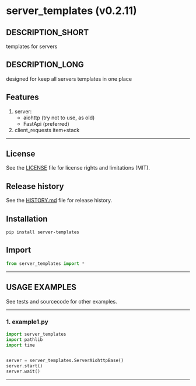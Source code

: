# server_templates (v0.2.11)

## DESCRIPTION_SHORT
templates for servers

## DESCRIPTION_LONG
designed for keep all servers templates in one place


## Features
1. server:  
	- aiohttp (try not to use, as old)  
	- FastApi (preferred)  
2. client_requests item+stack  


********************************************************************************
## License
See the [LICENSE](LICENSE) file for license rights and limitations (MIT).


## Release history
See the [HISTORY.md](HISTORY.md) file for release history.


## Installation
```commandline
pip install server-templates
```


## Import
```python
from server_templates import *
```


********************************************************************************
## USAGE EXAMPLES
See tests and sourcecode for other examples.

------------------------------
### 1. example1.py
```python
import server_templates
import pathlib
import time


server = server_templates.ServerAiohttpBase()
server.start()
server.wait()
```

********************************************************************************
